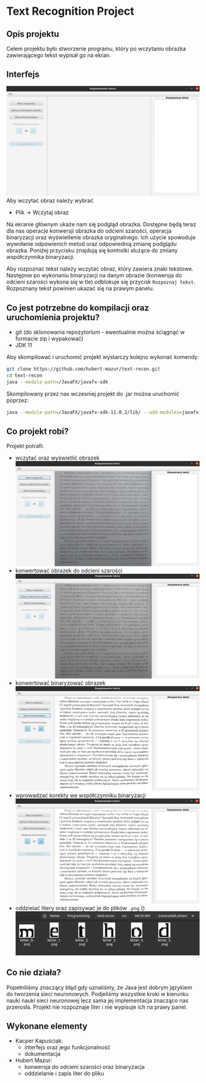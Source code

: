 # Text Recognition Project

## Opis projektu
Celem projektu było stworzenie programu, który po wczytaniu obrazka 
zawierającego tekst wypisał go na ekran.

## Interfejs
![](screenshots/mainscreen.png)
Aby wczytać obraz należy wybrać 
- Plik -> Wczytaj obraz

Na ekranie głównym ukaże nam się podgląd obrazka. Dostępne będą teraz dla nas operacje 
konwersji obrazka do odcieni szarości, operacja binaryzacji oraz wyświetlenie obrazka oryginalnego.
Ich użycie spowoduje wywołanie odpowienich metod oraz odpowiednią zmianę podglądu obrazka. Poniżej przycisku znajdują 
się kontrolki służące do zmiany współczynnika binaryzacji.

Aby rozpoznać tekst należy wczytać obraz, który zawiera znaki tekstowe. Następnie po 
wykonaniu binaryzacji na danym obrazie (konwersja do odcieni szarości wykona się w tle) 
odblokuje się przycisk `Rozpoznaj tekst`. Rozpoznany tekst powinien ukazać się na prawym panelu.

## Co jest potrzebne do kompilacji oraz uruchomienia projektu?
- git (do sklonowania repozytorium - ewentualnie można ściągnąć w formacie zip i wypakować)
- JDK 11

Aby skompilować i uruchomić projekt wystarczy kolejno wykonać komendy:
```bash
git clone https://github.com/hubert-mazur/text-recon.git
cd text-recon
java --module-path=/JavaFX/javafx-sdk
```

Skompilowany przez nas wczesniej projekt do .jar można uruchomić poprzez:
```bash
java --module-path=/JavaFX/javafx-sdk-11.0.2/lib/ --add-modules=javafx.controls, 
```

## Co projekt robi?
Projekt potrafi:
- wczytać oraz wyświetlić obrazek
![](screenshots/loaded_picture.png)
- konwertować obrazek do odcieni szarości
![](screenshots/grayscale_picture.png)
- konwertować binaryzować obrazek
![](screenshots/binarized_picture.png)
- wprowadzać korekty we współczynniku binaryzacji
![](screenshots/binarization_factor.png)
- oddzielać litery oraz zapisywać je do plików `.png` ()
![](screenshots/generated_letters.png)

## Co nie działa?
Popełniliśmy znaczący błąd gdy uznaliśmy, że Java jest dobrym językiem do tworzenia sieci neuronowych.
Podjeliśmy wszystkie kroki w kierunku nauki nauki sieci neuronowej lecz sama jej implementacja znacząco nas przerosła.
Projekt nie rozpoznaje liter i nie wypisuje ich na prawy panel.

## Wykonane elementy
- Kacper Kapuściak:
	- interfejs oraz jego funkcjonalność
	- dokumentacja
- Hubert Mazur:
    - konwersja do odcieni szarości oraz binaryzacja
    - oddzielanie i zapis liter do pliku 